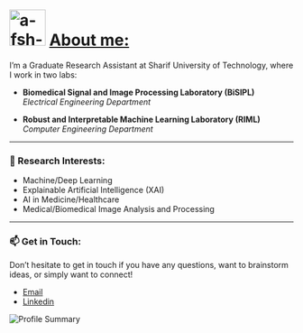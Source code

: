 <h1 align="left">
    <img src="https://avatars.githubusercontent.com/u/54026464?s=400&u=eac4c2dbd1b6ff624e43e0e78b556f27783033bf&v=4" alt="a-fsh-r" height="64" />
    <u>
        About me:
    </u>
</h1>

I’m a Graduate Research Assistant at Sharif University of Technology, where I work in two labs:

- **Biomedical Signal and Image Processing Laboratory (BiSIPL)**  
  *Electrical Engineering Department*
  
- **Robust and Interpretable Machine Learning Laboratory (RIML)**  
  *Computer Engineering Department*  
---

### 🧠 Research Interests:
- Machine/Deep Learning
- Explainable Artificial Intelligence (XAI)
- AI in Medicine/Healthcare
- Medical/Biomedical Image Analysis and Processing

---

### 📫 Get in Touch:
Don’t hesitate to get in touch if you have any questions, want to brainstorm ideas, or simply want to connect!
- [Email](mailto:prs_a@yahoo.com)
- [Linkedin](https://www.linkedin.com/in/afsharprs/)
  
![Profile Summary](https://github-profile-summary-cards.vercel.app/api/cards/profile-details?username=a-fsh-r&theme=algolia)

<!---
a-fsh-r/a-fsh-r is a ✨ special ✨ repository because its `README.md` (this file) appears on your GitHub profile.
You can click the Preview link to take a look at your changes.
--->
